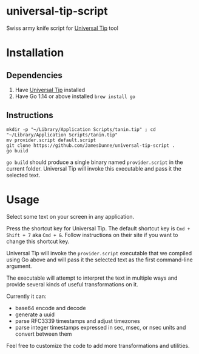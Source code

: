 # universal-tip-script
Swiss army knife script for [Universal Tip](https://github.com/tanin47/tip#readme) tool

# Installation

## Dependencies

1. Have [Universal Tip](https://github.com/tanin47/tip#readme) installed
1. Have Go 1.14 or above installed
  `brew install go`

## Instructions

```
mkdir -p "~/Library/Application Scripts/tanin.tip" ; cd "~/Library/Application Scripts/tanin.tip"
mv provider.script default.script
git clone https://github.com/JamesDunne/universal-tip-script .
go build
```

`go build` should produce a single binary named `provider.script` in the current folder. Universal Tip will invoke this
executable and pass it the selected text.

# Usage

Select some text on your screen in any application.

Press the shortcut key for Universal Tip. The default shortcut key is `Cmd + Shift + 7` aka `Cmd + &`. Follow instructions
on their site if you want to change this shortcut key.

Universal Tip will invoke the `provider.script` executable that we compiled using Go above and will pass it the selected text
as the first command-line argument.

The executable will attempt to interpret the text in multiple ways and provide several kinds of useful transformations on it.

Currently it can:
* base64 encode and decode
* generate a uuid
* parse RFC3339 timestamps and adjust timezones
* parse integer timestamps expressed in sec, msec, or nsec units and convert between them

Feel free to customize the code to add more transformations and utilities.
